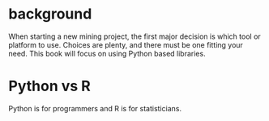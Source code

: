 # background
When starting a new mining project, the first major decision is which tool or platform to use. Choices are plenty, and there must be one fitting your need. This book will focus on using Python based libraries. 

# Python vs R

Python is for programmers and R is for statisticians.